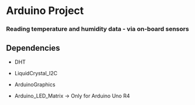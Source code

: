 # Arduino Project
### Reading temperature and humidity data - via on-board sensors

## Dependencies

- DHT

- LiquidCrystal_I2C

- ArduinoGraphics

- Arduino_LED_Matrix -> Only for Arduino Uno R4
